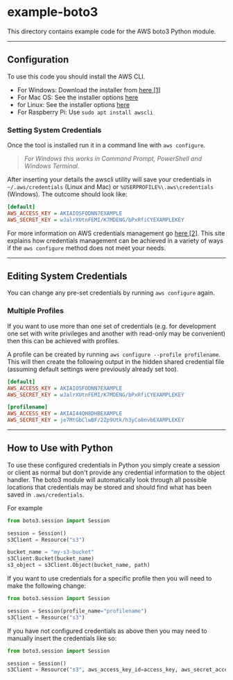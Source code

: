 # example-boto3

This directory contains example code for the AWS boto3 Python module.

---

## Configuration

To use this code you should install the AWS CLI.

- For Windows: Download the installer from [here [1]](https://aws.amazon.com/cli/)
- For Mac OS: See the installer options [here](https://aws.amazon.com/cli/)
- for Linux: See the installer options [here](https://aws.amazon.com/cli/)
- For Raspberry Pi: Use `sudo apt install awscli`

### Setting System Credentials

Once the tool is installed run it in a command line with `aws configure`.

> *For Windows this works in Command Prompt, PowerShell and Windows Terminal.*

After inserting your details the awscli utility will save your credentials in `~/.aws/credentials` (Linux and Mac) or `%USERPROFILE%\.aws\credentials` (Windows). The outcome should look like:

``` INI
[default]
AWS_ACCESS_KEY = AKIAIOSFODNN7EXAMPLE
AWS_SECRET_KEY = wJalrXUtnFEMI/K7MDENG/bPxRfiCYEXAMPLEKEY
```

For more information on AWS credentials management go [here [2]](https://boto3.amazonaws.com/v1/documentation/api/latest/guide/configuration.html#best-practices-for-configuring-credentials). This site explains how credentials management can be achieved in a variety of ways if the `aws configure` method does not meet your needs.

---

## Editing System Credentials

You can change any pre-set credentials by running `aws configure` again.

### Multiple Profiles

If you want to use more than one set of credentials (e.g. for development one set with write privileges and another with read-only may be convenient) then this can be achieved with profiles.

A profile can be created by running `aws configure --profile profilename`. This will then create the following output in the hidden shared credential file (assuming default settings were previously already set too).

``` INI
[default]
AWS_ACCESS_KEY = AKIAIOSFODNN7EXAMPLE
AWS_SECRET_KEY = wJalrXUtnFEMI/K7MDENG/bPxRfiCYEXAMPLEKEY

[profilename]
AWS_ACCESS_KEY = AKIAI44QH8DHBEXAMPLE
AWS_SECRET_KEY = je7MtGbClwBF/2Zp9Utk/h3yCo8nvbEXAMPLEKEY
```

---

## How to Use with Python

To use these configured credentials in Python you simply create a session or client as normal but don't provide any credential information to the object handler. The boto3 module will automatically look through all possible locations that credentials may be stored and should find what has been saved in `.aws/credentials`.

For example

``` python
from boto3.session import Session

session = Session()
s3Client = Resource("s3")

bucket_name = "my-s3-bucket"
s3Client.Bucket(bucket_name)
s3_object = s3Client.Object(bucket_name, path)
```

If you want to use credentials for a specific profile then you will need to make the following change:

``` python
from boto3.session import Session

session = Session(profile_name="profilename")
s3Client = Resource("s3")
```

If you have not configured credentials as above then you may need to manually insert the credentials like so:

``` python
from boto3.session import Session

session = Session()
s3Client = Resource("s3", aws_access_key_id=access_key, aws_secret_access_key=secret_key)
```
